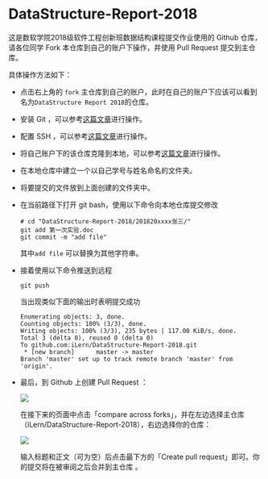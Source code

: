 # DataStructure-Report-2018

这是数软学院2018级软件工程创新班数据结构课程提交作业使用的 Github 仓库，请各位同学 Fork 本仓库到自己的账户下操作，并使用 Pull Request 提交到主仓库。



具体操作方法如下：

- 点击右上角的 `fork` 主仓库到自己的账户，此时在自己的账户下应该可以看到名为`DataStructure Report 2018`的仓库。

- 安装 Git ，可以参考[这篇文章]( https://www.liaoxuefeng.com/wiki/896043488029600/896067074338496 )进行操作。

- 配置 SSH ，可以参考[这篇文章]( https://www.liaoxuefeng.com/wiki/896043488029600/896954117292416 )进行操作。

- 将自己账户下的该仓库克隆到本地，可以参考[这篇文章]( https://www.liaoxuefeng.com/wiki/896043488029600/898732792973664 )进行操作。

- 在本地仓库中建立一个以自己学号与姓名命名的文件夹。

- 将要提交的文件放到上面创建的文件夹中。

- 在当前路径下打开 git bash，使用以下命令向本地仓库提交修改

  ```shell
  # cd "DataStructure-Report-2018/201820xxxx张三/"
  git add 第一次实验.doc
  git commit -m "add file"
  ```

  其中`add file` 可以替换为其他字符串。

- 接着使用以下命令推送到远程

  ```shell
  git push
  ```

  当出现类似下面的输出时表明提交成功

  ```shell
  Enumerating objects: 3, done.
  Counting objects: 100% (3/3), done.
  Writing objects: 100% (3/3), 235 bytes | 117.00 KiB/s, done.
  Total 3 (delta 0), reused 0 (delta 0)
  To github.com:iLern/DataStructure-Report-2018.git
   * [new branch]      master -> master
  Branch 'master' set up to track remote branch 'master' from 'origin'.
  ```

  

-  最后，到 Github 上创建  Pull Request ：

   ![](https://s2.ax1x.com/2019/11/22/M71xJ0.png)

   在接下来的页面中点击「compare across forks」，并在左边选择主仓库（iLern/DataStructure-Report-2018），右边选择你的仓库： 
   
   ![](https://s2.ax1x.com/2019/11/22/M71zWV.png)
   
   输入标题和正文（可为空）后点击最下方的「Create pull request」即可。你的提交将在被审阅之后合并到主仓库 。